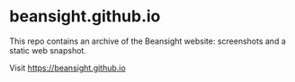 # beansight.github.io

This repo contains an archive of the Beansight website: screenshots and a static web snapshot.

Visit https://beansight.github.io

